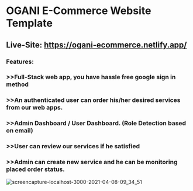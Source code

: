 # OGANI E-Commerce Website Template

## Live-Site: https://ogani-ecommerce.netlify.app/

### Features:
### >>Full-Stack web app, you have hassle free google sign in method
### >>An authenticated user can order his/her desired services from our web apps.
### >>Admin Dashboard / User Dashboard. (Role Detection based on email)
### >>User can review our services if he satisfied
### >>Admin can create new service and he can be monitoring placed order status.

![screencapture-localhost-3000-2021-04-08-09_34_51](https://user-images.githubusercontent.com/68380516/116892666-e1780600-ac51-11eb-832f-d1f2bb255286.png)

